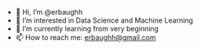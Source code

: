 - 👋 Hi, I’m @erbaughh
- 👀 I’m interested in Data Science and Machine Learning
- 🌱 I’m currently learning from very beginning
- 📫 How to reach me: erbaughh@gmail.com

<!---
erbaughh/erbaughh is a ✨ special ✨ repository because its `README.md` (this file) appears on your GitHub profile.
You can click the Preview link to take a look at your changes.
--->
